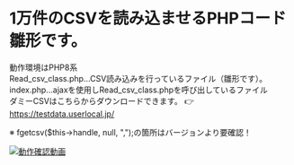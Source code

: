 # 1万件のCSVを読み込ませるPHPコード雛形です。
動作環境はPHP8系  
Read_csv_class.php…CSV読み込みを行っているファイル（雛形です）。   
index.php…ajaxを使用しRead_csv_class.phpを呼び出しているファイル   
ダミーCSVはこちらからダウンロードできます。 👉 https://testdata.userlocal.jp/  

※ fgetcsv($this->handle, null, ",");の箇所はバージョンより要確認！  

[![動作確認動画](https://img.youtube.com/vi/kisMPqY2hIA/0.jpg)](https://www.youtube.com/watch?v=kisMPqY2hIA)

